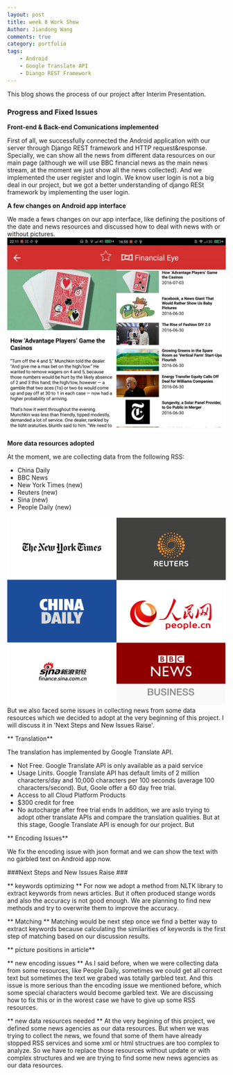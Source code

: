 ```yaml
---
layout: post
title: week 8 Work Show 
Author: Jiandong Wang
comments: true
category: portfolio
tags:
    - Android 
    - Google Translate API
    - Diango REST Framework
---
```


This blog shows the process of our project after  Interim Presentation.



### Progress and Fixed Issues  ###

**Front-end & Back-end Comunications implemented**

First of all, we successfully connected the Android application with our server through Django REST framework and HTTP request&response.
Specially, we can show all the news from different data resources on our main page (although we will use BBC financial news as the main news stream, at the moment we just show all the news collected).
And we implemented the user register and login. We know user login is not a big deal in our project, but we got a better understanding of django RESt framework by implementing the user login.

**A few changes on Android app interface**
 
We made a fews changes on our app interface, like defining the positions of the date and news resources and discussed how to deal with news with or without pictures.
<img src="/assets/AndroidInterface.png" width="700px" />

**More data resources adopted**

At the moment, we are collecting data from the following RSS:
* China Daily
* BBC News
* New York Times (new)
* Reuters (new)
* Sina (new)
* People Daily (new)
<img src="/assets/RSS.png" width="700px" />
But we also faced some issues in collecting news from some data resources which we decided to adopt at the very beginning of this project. I will discuss it in 'Next Steps and New Issues Raise'.

** Translation** 

The translation has implemented by Google Translate API.
- Not Free. Google Translate API is only available as a paid service
- Usage Linits. Google Translate API has default limits of 2 million characters/day and 10,000 characters per 100 seconds (average 100 characters/second).
But, Goole offer a 60 day free trial.
- Access to all Cloud Platform Products
- $300 credit for free
- No autocharge after free trial ends
In addition, we are aslo trying to adopt other translate APIs and compare the translation qualities. But at this stage, Google Translate API is enough for our project.  But 

** Encoding Issues** 

We fix the encoding issue with json format and we can show the text with no garbled text on Android app now.

###Next Steps and New Issues Raise  ###

** keywords optimizing ** 
For now we adopt a method from NLTK library to extract keywords from news articles. But it often produced stange words and also the accuracy is not good enough. 
We are planning to find new methods and try to overwrite them to improve the accuracy.

** Matching ** 
Matching would be next step once we find a better way to extract keywords because calculating the similarities of keywords is the first step of matching based on our discussion results.

** picture positions in article**

** new encoding issues **
As I said before, when we were collecting data from some resources, like People Daily, sometimes we could get all correct text but sometimes the text we grabed was totally garbled text. 
And this issue is more serious than the encoding issue we mentioned before, which some special characters would become garbled text. We are discussing how to fix this or in the worest case we have to give up some RSS resources.
  
** new data resources needed **
At the very begining of this project, we defined some news agencies as our data resources. But when we was trying to collect the news, we found that some of them have already stopped RSS services and some xml or html structrues are too complex to analyze. 
So we have to replace those resources without update or with complex structures and we are trying to find some new news agencies as our data resources.    






